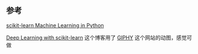 ## 参考
[scikit-learn Machine Learning in Python](https://scikit-learn.org/stable/index.html)


[Deep Learning with scikit-learn](https://towardsdatascience.com/deep-learning-with-scikit-learn-1de142d96118)
这个博客用了 [GIPHY](https://giphy.com/gifs/kitp-YknAouVrcbkiDvWUOR) 这个网站的动图，感觉可做